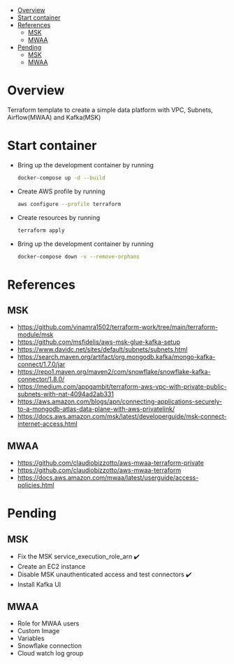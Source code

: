 - [Overview](#overview)
- [Start container](#start-container)
- [References](#references)
  - [MSK](#msk)
  - [MWAA](#mwaa)
- [Pending](#pending)
  - [MSK](#msk-1)
  - [MWAA](#mwaa-1)
  
# Overview
Terraform template to create a simple data platform with VPC, Subnets, Airflow(MWAA) and Kafka(MSK)

# Start container

- Bring up the development container by running
  ```bash
  docker-compose up -d --build
  ```

- Create AWS profile by running
  ```bash
  aws configure --profile terraform
  ```

- Create resources by running   
  ```bash
  terraform apply
  ```

- Bring up the development container by running
  ```bash
  docker-compose down -v --remove-orphans
  ```
  
# References
## MSK
- https://github.com/vinamra1502/terraform-work/tree/main/terraform-module/msk
- https://github.com/msfidelis/aws-msk-glue-kafka-setup
- https://www.davidc.net/sites/default/subnets/subnets.html
- https://search.maven.org/artifact/org.mongodb.kafka/mongo-kafka-connect/1.7.0/jar
- https://repo1.maven.org/maven2/com/snowflake/snowflake-kafka-connector/1.8.0/
- https://medium.com/appgambit/terraform-aws-vpc-with-private-public-subnets-with-nat-4094ad2ab331
- https://aws.amazon.com/blogs/apn/connecting-applications-securely-to-a-mongodb-atlas-data-plane-with-aws-privatelink/
- https://docs.aws.amazon.com/msk/latest/developerguide/msk-connect-internet-access.html

## MWAA
- https://github.com/claudiobizzotto/aws-mwaa-terraform-private
- https://github.com/claudiobizzotto/aws-mwaa-terraform
- https://docs.aws.amazon.com/mwaa/latest/userguide/access-policies.html


# Pending
## MSK
- Fix the MSK service_execution_role_arn ✔️
- Create an EC2 instance
- Disable MSK unauthenticated access and test connectors ✔️
- Install Kafka UI

## MWAA
- Role for MWAA users 
- Custom Image
- Variables
- Snowflake connection
- Cloud watch log group